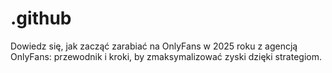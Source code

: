# .github
Dowiedz się, jak zacząć zarabiać na OnlyFans w 2025 roku z agencją OnlyFans: przewodnik i kroki, by zmaksymalizować zyski dzięki strategiom.
